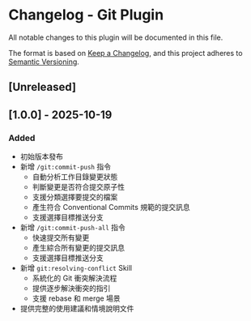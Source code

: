 # Changelog - Git Plugin

All notable changes to this plugin will be documented in this file.

The format is based on [Keep a Changelog](https://keepachangelog.com/),
and this project adheres to [Semantic Versioning](https://semver.org/).

## [Unreleased]

## [1.0.0] - 2025-10-19

### Added

- 初始版本發布
- 新增 `/git:commit-push` 指令
  - 自動分析工作目錄變更狀態
  - 判斷變更是否符合提交原子性
  - 支援分類選擇要提交的檔案
  - 產生符合 Conventional Commits 規範的提交訊息
  - 支援選擇目標推送分支
- 新增 `/git:commit-push-all` 指令
  - 快速提交所有變更
  - 產生綜合所有變更的提交訊息
  - 支援選擇目標推送分支
- 新增 `git:resolving-conflict` Skill
  - 系統化的 Git 衝突解決流程
  - 提供逐步解決衝突的指引
  - 支援 rebase 和 merge 場景
- 提供完整的使用建議和情境說明文件

